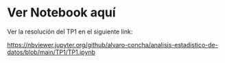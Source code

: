 # Ver Notebook aquí

Ver la resolución del TP1 en el siguiente link:

https://nbviewer.jupyter.org/github/alvaro-concha/analisis-estadistico-de-datos/blob/main/TP1/TP1.ipynb
